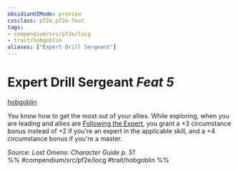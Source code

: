 ```yaml
---
obsidianUIMode: preview
cssclass: pf2e,pf2e-feat
tags:
- compendium/src/pf2e/locg
- trait/hobgoblin
aliases: ["Expert Drill Sergeant"]
---
```

# Expert Drill Sergeant  *Feat 5*  
[hobgoblin](rules/traits/hobgoblin-locg.md "Hobgoblin Ancestry & Heritage Trait")  


You know how to get the most out of your allies. While exploring, when you are leading and allies are [Following the Expert](rules/actions/follow-the-expert.md), you grant a +3 circumstance bonus instead of +2 if you're an expert in the applicable skill, and a +4 circumstance bonus if you're a master.

*Source: Lost Omens: Character Guide p. 51*  
%% #compendium/src/pf2e/locg #trait/hobgoblin %%